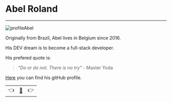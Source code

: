 # Abel Roland

---

![profileAbel](https://avatars3.githubusercontent.com/u/60756836?s=200&u=195f4869355fa9f9f8d77424329ebd14c85e0821&v=4) 

Originally from Brazil, Abel lives in Belgium since 2016. 

His DEV dream is to become a full-stack developer.

His prefered quote is: 

>_"Do or do not. There is no try"_ - Master Yoda

[Here](https://github.com/abelRoland) you can find his gitHub profile.

|  |   |  |
| -------- | -------- | ---- |
| :point_left: | [:book:](./README.md) | :point_right: |